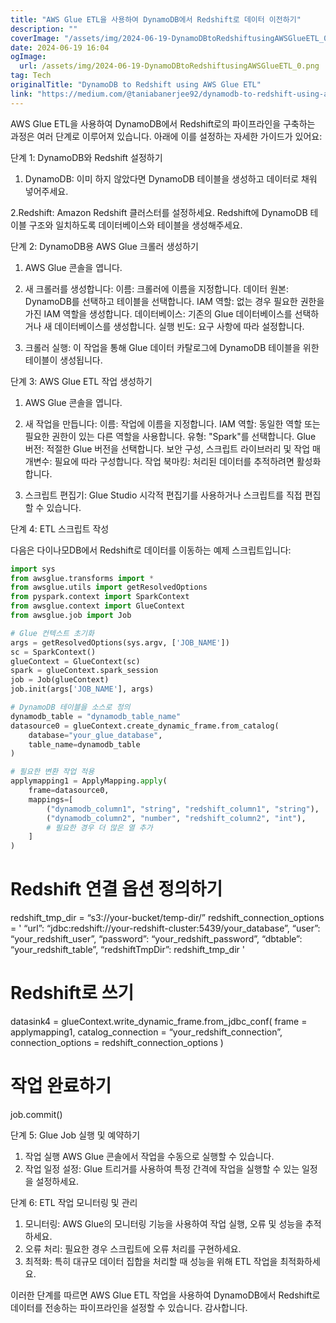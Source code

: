 ```yaml
---
title: "AWS Glue ETL을 사용하여 DynamoDB에서 Redshift로 데이터 이전하기"
description: ""
coverImage: "/assets/img/2024-06-19-DynamoDBtoRedshiftusingAWSGlueETL_0.png"
date: 2024-06-19 16:04
ogImage: 
  url: /assets/img/2024-06-19-DynamoDBtoRedshiftusingAWSGlueETL_0.png
tag: Tech
originalTitle: "DynamoDB to Redshift using AWS Glue ETL"
link: "https://medium.com/@taniabanerjee92/dynamodb-to-redshift-using-aws-glue-etl-e17bc845b176"
---
```



AWS Glue ETL을 사용하여 DynamoDB에서 Redshift로의 파이프라인을 구축하는 과정은 여러 단계로 이루어져 있습니다. 아래에 이를 설정하는 자세한 가이드가 있어요:

단계 1: DynamoDB와 Redshift 설정하기

1. DynamoDB:
이미 하지 않았다면 DynamoDB 테이블을 생성하고 데이터로 채워 넣어주세요.

2.Redshift:
Amazon Redshift 클러스터를 설정하세요.
Redshift에 DynamoDB 테이블 구조와 일치하도록 데이터베이스와 테이블을 생성해주세요.

<div class="content-ad"></div>

단계 2: DynamoDB용 AWS Glue 크롤러 생성하기

1. AWS Glue 콘솔을 엽니다.
2. 새 크롤러를 생성합니다:
이름: 크롤러에 이름을 지정합니다.
데이터 원본: DynamoDB를 선택하고 테이블을 선택합니다.
IAM 역할: 없는 경우 필요한 권한을 가진 IAM 역할을 생성합니다.
데이터베이스: 기존의 Glue 데이터베이스를 선택하거나 새 데이터베이스를 생성합니다.
실행 빈도: 요구 사항에 따라 설정합니다.

3. 크롤러 실행:
이 작업을 통해 Glue 데이터 카탈로그에 DynamoDB 테이블을 위한 테이블이 생성됩니다.

단계 3: AWS Glue ETL 작업 생성하기

<div class="content-ad"></div>

1. AWS Glue 콘솔을 엽니다.
2. 새 작업을 만듭니다:
이름: 작업에 이름을 지정합니다.
IAM 역할: 동일한 역할 또는 필요한 권한이 있는 다른 역할을 사용합니다.
유형: "Spark"를 선택합니다.
Glue 버전: 적절한 Glue 버전을 선택합니다.
보안 구성, 스크립트 라이브러리 및 작업 매개변수: 필요에 따라 구성합니다.
작업 북마킹: 처리된 데이터를 추적하려면 활성화합니다.

3. 스크립트 편집기:
Glue Studio 시각적 편집기를 사용하거나 스크립트를 직접 편집할 수 있습니다.

단계 4: ETL 스크립트 작성

다음은 다이나모DB에서 Redshift로 데이터를 이동하는 예제 스크립트입니다:

<div class="content-ad"></div>

```python
import sys
from awsglue.transforms import *
from awsglue.utils import getResolvedOptions
from pyspark.context import SparkContext
from awsglue.context import GlueContext
from awsglue.job import Job

# Glue 컨텍스트 초기화
args = getResolvedOptions(sys.argv, ['JOB_NAME'])
sc = SparkContext()
glueContext = GlueContext(sc)
spark = glueContext.spark_session
job = Job(glueContext)
job.init(args['JOB_NAME'], args)

# DynamoDB 테이블을 소스로 정의
dynamodb_table = "dynamodb_table_name"
datasource0 = glueContext.create_dynamic_frame.from_catalog(
    database="your_glue_database",
    table_name=dynamodb_table
)

# 필요한 변환 작업 적용
applymapping1 = ApplyMapping.apply(
    frame=datasource0,
    mappings=[
        ("dynamodb_column1", "string", "redshift_column1", "string"),
        ("dynamodb_column2", "number", "redshift_column2", "int"),
        # 필요한 경우 더 많은 열 추가
    ]
)
```  

<div class="content-ad"></div>

# Redshift 연결 옵션 정의하기
redshift_tmp_dir = “s3://your-bucket/temp-dir/”
redshift_connection_options = '
“url”: “jdbc:redshift://your-redshift-cluster:5439/your_database”,
“user”: “your_redshift_user”,
“password”: “your_redshift_password”,
“dbtable”: “your_redshift_table”,
“redshiftTmpDir”: redshift_tmp_dir
'

# Redshift로 쓰기
datasink4 = glueContext.write_dynamic_frame.from_jdbc_conf(
frame = applymapping1,
catalog_connection = “your_redshift_connection”,
connection_options = redshift_connection_options
)

# 작업 완료하기
job.commit()

단계 5: Glue Job 실행 및 예약하기

<div class="content-ad"></div>

1. 작업 실행
AWS Glue 콘솔에서 작업을 수동으로 실행할 수 있습니다.
2. 작업 일정 설정:
Glue 트리거를 사용하여 특정 간격에 작업을 실행할 수 있는 일정을 설정하세요.

단계 6: ETL 작업 모니터링 및 관리

1. 모니터링:
AWS Glue의 모니터링 기능을 사용하여 작업 실행, 오류 및 성능을 추적하세요.
2. 오류 처리:
필요한 경우 스크립트에 오류 처리를 구현하세요.
3. 최적화:
특히 대규모 데이터 집합을 처리할 때 성능을 위해 ETL 작업을 최적화하세요.

이러한 단계를 따르면 AWS Glue ETL 작업을 사용하여 DynamoDB에서 Redshift로 데이터를 전송하는 파이프라인을 설정할 수 있습니다. 감사합니다.